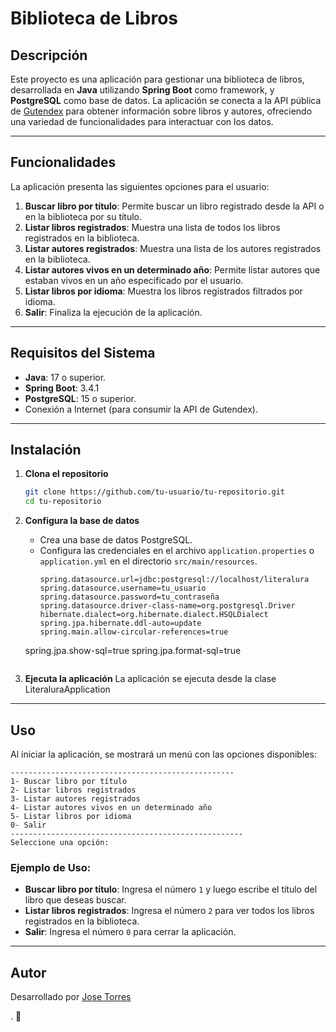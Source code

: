 # Biblioteca de Libros

## Descripción

Este proyecto es una aplicación para gestionar una biblioteca de libros, desarrollada en **Java** utilizando **Spring Boot** como framework, y **PostgreSQL** como base de datos. La aplicación se conecta a la API pública de [Gutendex](https://gutendex.com/) para obtener información sobre libros y autores, ofreciendo una variedad de funcionalidades para interactuar con los datos.

---

## Funcionalidades

La aplicación presenta las siguientes opciones para el usuario:

1. **Buscar libro por título**: Permite buscar un libro registrado desde la API o en la biblioteca por su título.
2. **Listar libros registrados**: Muestra una lista de todos los libros registrados en la biblioteca.
3. **Listar autores registrados**: Muestra una lista de los autores registrados en la biblioteca.
4. **Listar autores vivos en un determinado año**: Permite listar autores que estaban vivos en un año especificado por el usuario.
5. **Listar libros por idioma**: Muestra los libros registrados filtrados por idioma.
6. **Salir**: Finaliza la ejecución de la aplicación.

---

## Requisitos del Sistema

- **Java**: 17 o superior.
- **Spring Boot**: 3.4.1
- **PostgreSQL**: 15 o superior.
- Conexión a Internet (para consumir la API de Gutendex).

---

## Instalación

1. **Clona el repositorio**
   ```bash
   git clone https://github.com/tu-usuario/tu-repositorio.git
   cd tu-repositorio
   ```

2. **Configura la base de datos**
   - Crea una base de datos PostgreSQL.
   - Configura las credenciales en el archivo `application.properties` o `application.yml` en el directorio `src/main/resources`.
     ```properties
     spring.datasource.url=jdbc:postgresql://localhost/literalura
     spring.datasource.username=tu_usuario
     spring.datasource.password=tu_contraseña
     spring.datasource.driver-class-name=org.postgresql.Driver
     hibernate.dialect=org.hibernate.dialect.HSQLDialect
     spring.jpa.hibernate.ddl-auto=update
     spring.main.allow-circular-references=true    
    spring.jpa.show-sql=true
    spring.jpa.format-sql=true
     
     ```

3. **Ejecuta la aplicación**
La aplicación se ejecuta desde la clase LiteraluraApplication

---

## Uso

Al iniciar la aplicación, se mostrará un menú con las opciones disponibles:

```text
--------------------------------------------------
1- Buscar libro por título
2- Listar libros registrados
3- Listar autores registrados
4- Listar autores vivos en un determinado año
5- Listar libros por idioma
0- Salir
----------------------------------------------------
Seleccione una opción:
```

### Ejemplo de Uso:
- **Buscar libro por título**: Ingresa el número `1` y luego escribe el título del libro que deseas buscar.
- **Listar libros registrados**: Ingresa el número `2` para ver todos los libros registrados en la biblioteca.
- **Salir**: Ingresa el número `0` para cerrar la aplicación.

---

## Autor

Desarrollado por [Jose Torres](https://github.com/Joselin28A)

. 🚀
